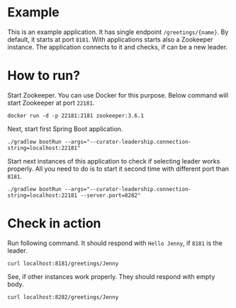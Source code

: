 # Example

This is an example application. It has single endpoint `/greetings/{name}`.
By default, it starts at port `8181`. With applications starts also a Zookeeper instance.
The application connects to it and checks, if can be a new leader.

# How to run?

Start Zookeeper. You can use Docker for this purpose. Below command
will start Zookeeper at port `22181`. 

```shell script
docker run -d -p 22181:2181 zookeeper:3.6.1
```

Next, start first Spring Boot application.

```shell script
./gradlew bootRun --args="--curator-leadership.connection-string=localhost:22181"
```

Start next instances of this application 
to check if selecting leader works properly. All you need to do
is to start it second time with different port than `8181`.

```shell script
./gradlew bootRun --args="--curator-leadership.connection-string=localhost:22181 --server.port=8282"
```

# Check in action

Run following command. It should respond with ```Hello Jenny```, if `8181` is the leader.

```shell script
curl localhost:8181/greetings/Jenny
```

See, if other instances work properly. They should respond with empty body.

```shell script
curl localhost:8282/greetings/Jenny
```